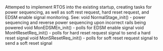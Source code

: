 Attemped to implement RTOS into the existing startup, creating tasks for power sequencing, as well as soft rest request, hard reset request, and EDSM enable signal monitoring.
See:
void NormalStage_init() - power sequencing and reverse power sequencing upon incorrect rails being powered
void MonEDSMEn_init() - polls for EDSM enable signal 
void MonHResetReq_init() - polls for hard reset request signal to send a hard reset signal
void MonSResetReq_init() - polls for soft reset request signal to send a soft reset signal
